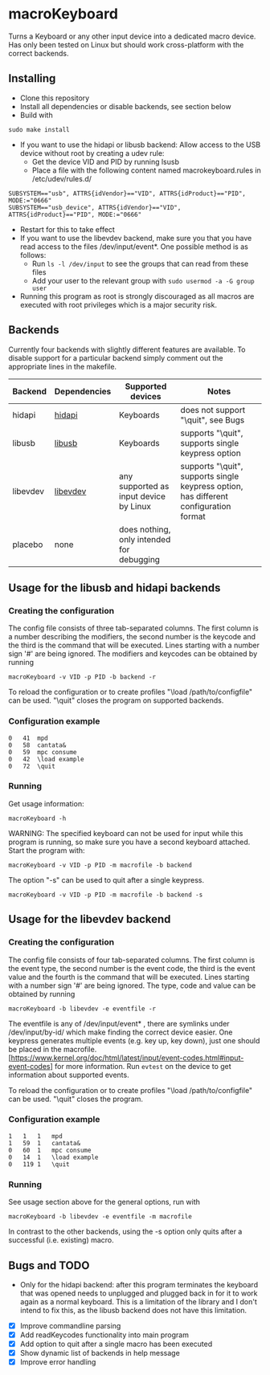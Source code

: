 # macroKeyboard
Turns a Keyboard or any other input device into a dedicated macro device. Has only been tested on Linux but should work cross-platform with the correct backends.

## Installing

- Clone this repository
- Install all dependencies or disable backends, see section below
- Build with
```
sudo make install
```
- If you want to use the hidapi or libusb backend: Allow access to the USB device without root by creating a udev rule:
  - Get the device VID and PID by running lsusb
  - Place a file with the following content named macrokeyboard.rules in /etc/udev/rules.d/
```
SUBSYSTEM=="usb", ATTRS{idVendor}=="VID", ATTRS{idProduct}=="PID", MODE:="0666"
SUBSYSTEM=="usb_device", ATTRS{idVendor}=="VID", ATTRS{idProduct}=="PID", MODE:="0666"
```
  - Restart for this to take effect
- If you want to use the libevdev backend, make sure you that you have read access to the files /dev/input/event*. One possible method is as follows:
  - Run `ls -l /dev/input` to see the groups that can read from these files
  - Add your user to the relevant group with `sudo usermod -a -G group user`
- Running this program as root is strongly discouraged as all macros are executed with root privileges which is a major security risk.

## Backends

Currently four backends with slightly different features are available. To disable support for a particular backend simply comment out the appropriate lines in the makefile.

Backend | Dependencies | Supported devices | Notes
---|---|---|---
hidapi | [hidapi](https://github.com/libusb/hidapi) | Keyboards | does not support "\quit", see Bugs
libusb | [libusb](https://github.com/libusb/libusb) | Keyboards | supports "\quit", supports single keypress option
libevdev | [libevdev](https://github.com/libusb/libusb) | any supported as input device by Linux | supports "\quit", supports single keypress option, has different configuration format
placebo | none | does nothing, only intended for debugging

## Usage for the libusb and hidapi backends

### Creating the configuration

The config file consists of three tab-separated columns. The first column is a number describing the modifiers, the second number is the keycode and the third is the command that will be executed. Lines starting with a number sign '#' are being ignored. The modifiers and keycodes can be obtained by running
```
macroKeyboard -v VID -p PID -b backend -r
```
To reload the configuration or to create profiles "\load /path/to/configfile" can be used. "\quit" closes the program on supported backends.

### Configuration example

```
0	41	mpd
0	58	cantata&
0	59	mpc consume
0	42	\load example
0	72	\quit
```

### Running

Get usage information:
```
macroKeyboard -h
```

WARNING: The specified keyboard can not be used for input while this program is running, so make sure you have a second keyboard attached.
Start the program with:
```
macroKeyboard -v VID -p PID -m macrofile -b backend
```
The option "-s" can be used to quit after a single keypress.
```
macroKeyboard -v VID -p PID -m macrofile -b backend -s
```

## Usage for the libevdev backend

### Creating the configuration

The config file consists of four tab-separated columns. The first column is the event type, the second number is the event code, the third is the event value and the fourth is the command that will be executed. Lines starting with a number sign '#' are being ignored. The type, code and value can be obtained by running
```
macroKeyboard -b libevdev -e eventfile -r
```
The eventfile is any of /dev/input/event* , there are symlinks under /dev/input/by-id/ which make finding the correct device easier. One keypress generates multiple events (e.g. key up, key down), just one should be placed in the macrofile. [https://www.kernel.org/doc/html/latest/input/event-codes.html#input-event-codes] for more information. Run `evtest` on the device to get information about supported events.

To reload the configuration or to create profiles "\load /path/to/configfile" can be used. "\quit" closes the program.

### Configuration example

```
1	1	1	mpd
1	59	1	cantata&
0	60	1	mpc consume
0	14	1	\load example
0	119	1	\quit
```

### Running

See usage section above for the general options, run with
```
macroKeyboard -b libevdev -e eventfile -m macrofile
```
In contrast to the other backends, using the -s option only quits after a successful (i.e. existing) macro.

## Bugs and TODO

- Only for the hidapi backend: after this program terminates the keyboard that was opened needs to unplugged and plugged back in for it to work again as a normal keyboard. This is a limitation of the library and I don't intend to fix this, as the libusb backend does not have this limitation.

- [x] Improve commandline parsing
- [x] Add readKeycodes functionality into main program
- [x] Add option to quit after a single macro has been executed
- [x] Show dynamic list of backends in help message
- [x] Improve error handling
